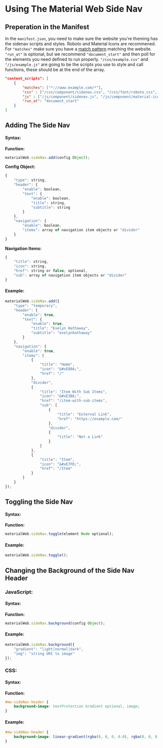# Using The Material Web Side Nav

## Preperation in the Manifest
In the `manifest.json`, you need to make sure the website you're theming has the sidenav scripts and styles. Roboto and Material Icons are recommened. For `"matches"` make sure you have a [match pattern](https://developer.chrome.com/extensions/match_patterns) matching the website. `"run_at"` is optional, but we recommend `"document_start"` and then poll for the elements you need defined to run properly. `"/css/example.css"` and `"/js/example.js"` are going to be the scripts you use to style and call functions, these should be at the end of the array.

```json
"content_scripts": [
	{
		"matches": ["*://www.example.com/*"],
		"css" : ["/css/component/sidenav.css", "/css/font/roboto.css", "/css/example.css"],
		"js" : ["/js/component/sidenav.js", "/js/component/material-icons.js", "/js/example.js"],
		"run_at": "document_start"
	}
]
```


## Adding The Side Nav

#### Syntax:
**Function:**
```js
materialWeb.sideNav.add(config Object);
```

**Config Object:**
```js
{
	"type": string,
	"header": {
		"enable": boolean,
		"text": {
			"enable": boolean,
			"title": string,
			"subtitle": string
		}
	},
	"navigation": {
		"enable": boolean,
		"items": array of navigation item objects or "divider"
	}
}
```

**Navigation Items:**
```js
{
	"title": string,
	"icon": string,
	"href": string or false; optional,
	"sub": array of navigation item objects or "divider"
}
```

#### Example:
```js
materialWeb.sideNav.add({
	"type": "temporary",
	"header": {
		"enable": true,
		"text": {
			"enable": true,
			"title": "Evelyn Hathaway",
			"subtitle": "evelynhathaway"
		}
	},
	"navigation": {
		"enable": true,
		"items": [
			{
				"title": "Home",
				"icon": "&#xE88A;",
				"href": "/"
			},
			"divider",
			{
				"title": "Item With Sub Items",
				"icon": "&#xE3B6;",
				"href": "/item-with-sub-items",
				"sub": [
					{
						"title": "External Link",
						"href": "https://example.com/"
					},
					"divider",
					{
						"title": "Not a Link"
					}
				]
			},
			{
				"title": "Item",
				"icon": "&#xE7FD;",
				"href": "/Item"
			}
		]
	}
});
```


## Toggling the Side Nav

#### Syntax:
**Function:**
```js
materialWeb.sideNav.toggle(element Node optional);
```

#### Example:
```js
materialWeb.sideNav.toggle();
```


## Changing the Background of the Side Nav Header

### JavaScript:
#### Syntax:
**Function:**
```js
materialWeb.sideNav.background(config Object);
```

#### Example:
```js
materialWeb.sideNav.background({
	"gradient": "light|normal|dark",
	"img": "string URI to image"
});
```

### CSS:
#### Syntax:
**Function:**
```css
#mw-sideNav-header {
	background-image: textProtection Gradient optional, image;
}
```

#### Example:
```css
#mw-sideNav-header {
	background-image: linear-gradient(rgba(0, 0, 0, 0.0), rgba(0, 0, 0, .4) 70%), url("http://example.com/image.png");
}
```